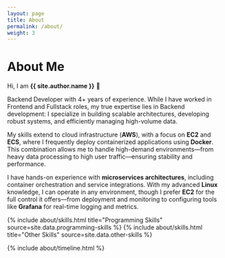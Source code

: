 ```yaml
---
layout: page
title: About
permalink: /about/
weight: 3
---
```


# About Me

Hi, I am **{{ site.author.name }}** :wave:

Backend Developer with 4+ years of experience. While I have worked in Frontend and Fullstack roles, my true expertise lies in Backend development: I specialize in building scalable architectures, developing robust systems, and efficiently managing high-volume data.

My skills extend to cloud infrastructure (**AWS**), with a focus on **EC2** and **ECS**, where I frequently deploy containerized applications using **Docker**. This combination allows me to handle high-demand environments—from heavy data processing to high user traffic—ensuring stability and performance.

I have hands-on experience with **microservices architectures**, including container orchestration and service integrations. With my advanced **Linux** knowledge, I can operate in any environment, though I prefer **EC2** for the full control it offers—from deployment and monitoring to configuring tools like **Grafana** for real-time logging and metrics.

{% include about/skills.html title="Programming Skills" source=site.data.programming-skills %}
{% include about/skills.html title="Other Skills" source=site.data.other-skills %}

{% include about/timeline.html %}
